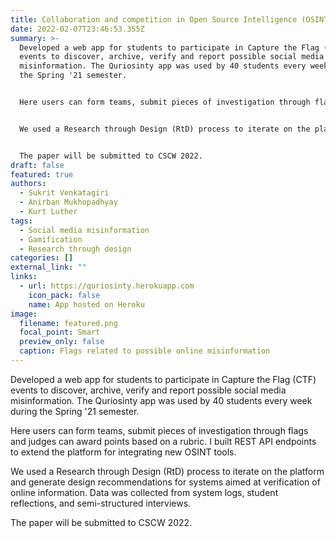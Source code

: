 ```yaml
---
title: Collaboration and competition in Open Source Intelligence (OSINT) analysis
date: 2022-02-07T23:46:53.355Z
summary: >-
  Developed a web app for students to participate in Capture the Flag (CTF)
  events to discover, archive, verify and report possible social media
  misinformation. The Quriosinty app was used by 40 students every week during
  the Spring '21 semester.


  Here users can form teams, submit pieces of investigation through flags and judges can award points based on a rubric. I built REST API endpoints to extend the platform for integrating new OSINT tools. 


  We used a Research through Design (RtD) process to iterate on the platform and generate design recommendations for systems aimed at verification of online information. Data was collected from system logs, student reflections, and semi-structured interviews.


  The paper will be submitted to CSCW 2022.
draft: false
featured: true
authors:
  - Sukrit Venkatagiri
  - Anirban Mukhopadhyay
  - Kurt Luther
tags:
  - Social media misinformation
  - Gamification
  - Research through design
categories: []
external_link: ""
links:
  - url: https://quriosinty.herokuapp.com
    icon_pack: false
    name: App hosted on Heroku
image:
  filename: featured.png
  focal_point: Smart
  preview_only: false
  caption: Flags related to possible online misinformation
---
```

Developed a web app for students to participate in Capture the Flag (CTF) events to discover, archive, verify and report possible social media misinformation. The Quriosinty app was used by 40 students every week during the Spring '21 semester.

Here users can form teams, submit pieces of investigation through flags and judges can award points based on a rubric. I built REST API endpoints to extend the platform for integrating new OSINT tools. 

We used a Research through Design (RtD) process to iterate on the platform and generate design recommendations for systems aimed at verification of online information. Data was collected from system logs, student reflections, and semi-structured interviews.

The paper will be submitted to CSCW 2022.
